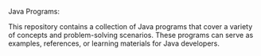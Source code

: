 Java Programs:

This repository contains a collection of Java programs that cover a variety of concepts and problem-solving scenarios. These programs can serve as examples, references, or learning materials for Java developers.
